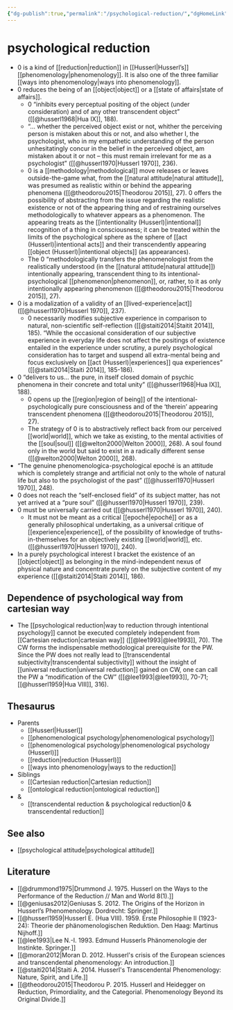 ```yaml
---
{"dg-publish":true,"permalink":"/psychological-reduction/","dgHomeLink":false,"dgPassFrontmatter":false}
---
```


# psychological reduction
- 0 is a kind of [[reduction|reduction]] in [[Husserl|Husserl’s]] [[phenomenology|phenomenology]]. It is also one of the three familiar [[ways into phenomenology|ways into phenomenology]]. 
- 0 reduces the being of an [[object|object]] or a [[state of affairs|state of affairs]].
	- 0 “inhibits every perceptual positing of the object (under consideration) and of any other transcendent object” ([[@husserl1968|Hua IX]], 188).
	- “… whether the perceived object exist or not, whither the perceiving person is mistaken about this or not, and also whether I, the psychologist, who in my empathetic understanding of the person unhesitatingly concur in the belief in the perceived object, am mistaken about it or not – this must remain irrelevant for me as a psychologist” ([[@husserl1970|Husserl 1970]], 236).
	- 0 is a [[methodology|methodological]] move releases or leaves outside-the-game what, from the [[natural attitude|natural attitude]], was presumed as realistic within or behind the appearing phenomena ([[@theodorou2015|Theodorou 2015]], 27). 0 offers the possibility of abstracting from the issue regarding the realistic existence or not of the appearing thing and of restraining ourselves methodologically to whatever appears as a phenomenon. The appearing treats as the [[intentionality (Husserl)|intentional]] recognition of a thing in consciousness; it can be treated within the limits of the psychological sphere as the sphere of [[act (Husserl)|intentional acts]] and their transcendently appearing [[object (Husserl)|intentional objects]] (as appearances). 
	- The 0 “methodologically transfers the phenomenologist from the realistically understood (in the [[natural attitude|natural attitude]]) intentionally appearing, transcendent thing to its intentional-psychological [[phenomenon|phenomenon]], or, rather, to it as only intentionally appearing phenomenon ([[@theodorou2015|Theodorou 2015]], 27). 
- 0 is a modalization of a validity of an [[lived-experience|act]] ([[@husserl1970|Husserl 1970]], 237).
	- 0 necessarily modifies subjective experience in comparison to natural, non-scientific self-reflection ([[@staiti2014|Staitit 2014]], 185). “While the occasional consideration of our subjective experience in everyday life does not affect the positings of existence entailed in the experience under scrutiny, a purely psychological consideration has to target and suspend all extra-mental being and focus exclusively on [[act (Husserl)|experiences]] qua experiences” ([[@staiti2014|Staiti 2014]], 185-186).
- 0 “delivers to us… the pure, in itself closed domain of psychic phenomena in their concrete and total unity” ([[@husserl1968|Hua IX]], 188).
	- 0 opens up the [[region|region of being]] of the intentional-psychologically pure consciousness and of the ‘therein’ appearing transcendent phenomena ([[@theodorou2015|Theodorou 2015]], 27).
	- The strategy of 0 is to abstractively reflect back from our perceived [[world|world]], which we take as existing, to the mental activities of the [[soul|soul]] ([[@welton2000|Welton 2000]], 268). A soul found only in the world but said to exist in a radically different sense ([[@welton2000|Welton 2000]], 268).
- “The genuine phenomenologica-psychological epoché is an attitude which is completely strange and artificial not only to the whole of natural life but also to the psychologist of the past” ([[@husserl1970|Husserl 1970]], 248).
- 0 does not reach the “self-enclosed field” of its subject matter, has not yet arrived at a “pure soul” ([[@husserl1970|Husserl 1970]], 239).
- 0 must be universally carried out ([[@husserl1970|Husserl 1970]], 240).
	- It must not be meant as a critical [[epoché|epoché]] or as a generally philosophical undertaking, as a universal critique of [[experience|experience]], of the possibility of knowledge of truths-in-themselves for an objectively existing [[world|world]], etc. ([[@husserl1970|Husserl 1970]], 240).
- In a purely psychological interest I bracket the existence of an [[object|object]] as belonging in the mind-independent nexus of physical nature and concentrate purely on the subjective content of my experience ([[@staiti2014|Staiti 2014]], 186).




## Dependence of psychological way from cartesian way
- The [[psychological reduction|way to reduction through intentional psychology]] cannot be executed completely independent from [[Cartesian reduction|cartesian way]] ([[@lee1993|@lee1993]], 70). The CW forms the indispensable methodological prerequisite for the PW. Since the PW does not really lead to [[transcendental subjectivity|transcendental subjectivity]] without the insight of [[universal reduction|universal reduction]] gained on CW, one can call the PW a “modification of the CW” ([[@lee1993|@lee1993]], 70-71; [[@husserl1959|Hua VIII]], 316). 




## Thesaurus
- Parents
	- [[Husserl|Husserl]]
	- [[phenomenological psychology|phenomenological psychology]]
	- [[phenomenological psychology|phenomenological psychology (Husserl)]]
	- [[reduction|reduction (Husserl)]]
	- [[ways into phenomenology|ways to the reduction]]
- Siblings
	- [[Cartesian reduction|Cartesian reduction]]
	- [[ontological reduction|ontological reduction]]
- &
	- [[transcendental reduction & psychological reduction|0 & transcendental reduction]]

## See also
- [[psychological attitude|psychological attitude]]


## Literature
- [[@drummond1975|Drummond J. 1975. Husserl on the Ways to the Performance of the Reduction // Man and World 8(1).]]
- [[@geniusas2012|Geniusas S. 2012. The Origins of the Horizon in Husserl’s Phenomenology. Dordrecht: Springer.]]
- [[@husserl1959|Husserl E. (Hua VIII). 1959. Erste Philosophie II (1923-24): Theorie der phänomenologischen Reduktion. Den Haag: Martinus Nijhoff.]]
- [[@lee1993|Lee N.-I. 1993. Edmund Husserls Phänomenologie der Instinkte. Springer.]]
- [[@moran2012|Moran D. 2012. Husserl's crisis of the European sciences and transcendental phenomenology: An introduction.]]
- [[@staiti2014|Staiti A. 2014. Husserl's Transcendental Phenomenology: Nature, Spirit, and Life.]]
- [[@theodorou2015|Theodorou P. 2015. Husserl and Heidegger on Reduction, Primordiality, and the Categorial. Phenomenology Beyond its Original Divide.]]
